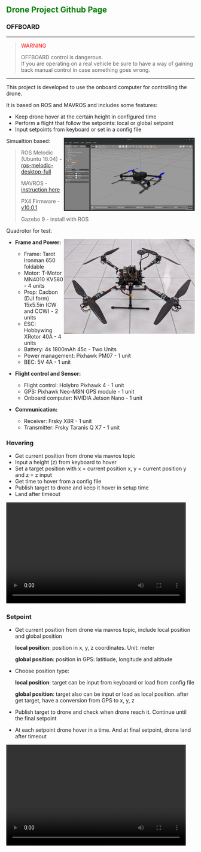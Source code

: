 ## <span style="color:green">Drone Project Github Page</span>

### OFFBOARD

---

> <span style="color:red">WARNING</span> 
> 
> OFFBOARD control is dangerous.<br>If you are operating on a real vehicle be sure to have a way of gaining back manual control in case something goes wrong.

---

This project is developed to use the onboard computer for controlling the drone. 

It is based on ROS and MAVROS and includes some features:

- Keep drone hover at the certain height in configured time
- Perform a flight that follow the setpoints: local or global setpoint
- Input setpoints from keyboard or set in a config file

Simualtion based: <img src="img/Screenshot 2021-05-26 16:08:37.png" alt="Gazebo simulation" align="right" width="350">
> ROS Melodic (Ubuntu 18.04) - [ros-melodic-desktop-full](http://wiki.ros.org/melodic/Installation/Ubuntu)
>
> MAVROS - [instruction here](https://docs.px4.io/master/en/ros/mavros_installation.html#binary-installation-debian-ubuntu)
>
> PX4 Firmware - [v10.0.1](https://github.com/congtranv/Firmware)
>
> Gazebo 9 - install with ROS

Quadrotor for test: 

- **Frame and Power:** <img src="img/IMG_20200828_123627.jpg" alt="Drone for test" align="right" width="350">
  - Frame: Tarot Ironman 650 foldable
  - Motor: T-Motor MN4010 KV580 - 4 units
  - Prop: Cacbon (DJI form) 15x5.5in (CW and CCW) - 2 units
  - ESC: Hobbywing XRotor 40A - 4 units
  - Battery: 4s 1800mAh 45c - Two Units
  - Power management: Pixhawk PM07 - 1 unit
  - BEC: 5V 4A - 1 unit

- **Flight control and Sensor:** 
  - Flight control: Holybro Pixhawk 4 - 1 unit
  - GPS: Pixhawk Neo-M8N GPS module - 1 unit
  - Onboard computer: NVIDIA Jetson Nano - 1 unit

- **Communication:**
  - Receiver: Frsky X8R - 1 unit
  - Transmitter: Frsky Taranis Q X7 - 1 unit

### Hovering
- Get current position from drone via mavros topic
- Input a height (z) from keyboard to hover
- Set a target position with x = current position x, y = current position y and z = z input
- Get time to hover from a config file
- Publish target to drone and keep it hover in setup time
- Land after timeout

<video width="480" height="270" controls>
  <source src="video/hovering.mp4" type="video/mp4">
</video>

### Setpoint
- Get current position from drone via mavros topic, include local position and global position

  **local position**: position in x, y, z coordinates. Unit: meter
  
  **global position**: position in GPS: latitiude, longitude and altitude
- Choose position type:
  
  **local position**: target can be input from keyboard or load from config file
  
  **global position**: target also can be input or load as local position. after get target, have a conversion from GPS to x, y, z
- Publish target to drone and check when drone reach it. Continue until the final setpoint
- At each setpoint drone hover in a time. And at final setpoint, drone land after timeout

<video width="480" height="270" controls>
  <source src="video/setpoints.mp4" type="video/mp4">
</video>

<!-- 
```markdown
Syntax highlighted code block

# Header 1
## Header 2
### Header 3

- Bulleted
- List

1. Numbered
2. List

**Bold** and _Italic_ and `Code` text

[Link](url) and ![Image](src)
``` 

For more details see [GitHub Flavored Markdown](https://guides.github.com/features/mastering-markdown/). 

<details>
<summary markdown="span">First level collapsible item</summary>
**Lorem ipsum dolor sit amet...**
<details>
<summary markdown="span">Second level collapsible item</summary>
*Sed ut perspiciatis unde omnis iste natus...*
</details>
</details>

-->

<!-- 
### Jekyll Themes

Your Pages site will use the layout and styles from the Jekyll theme you have selected in your [repository settings](https://github.com/congtranv/offboard/settings/pages). The name of this theme is saved in the Jekyll `_config.yml` configuration file.

### Support or Contact

Having trouble with Pages? Check out our [documentation](https://docs.github.com/categories/github-pages-basics/) or [contact support](https://support.github.com/contact) and we’ll help you sort it out.
-->
